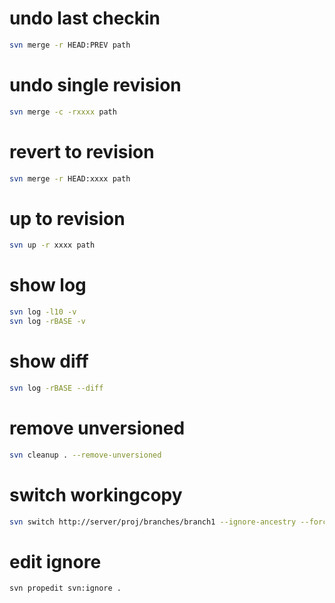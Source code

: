 # undo last checkin
```sh
svn merge -r HEAD:PREV path
```

# undo single revision
```sh
svn merge -c -rxxxx path
```

# revert to revision
```sh
svn merge -r HEAD:xxxx path
```

# up to revision
```sh
svn up -r xxxx path
```

# show log
```sh
svn log -l10 -v
svn log -rBASE -v
```

# show diff
```sh
svn log -rBASE --diff
```

# remove unversioned
```sh
svn cleanup . --remove-unversioned
```

# switch workingcopy
```sh
svn switch http://server/proj/branches/branch1 --ignore-ancestry --force
```

# edit ignore
```
svn propedit svn:ignore .
```
